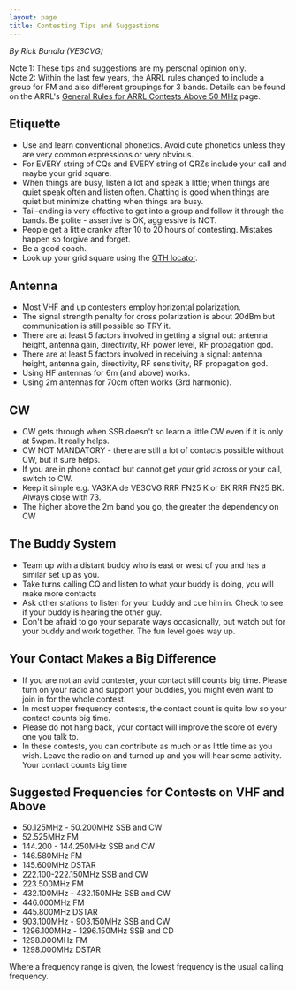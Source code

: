 ```yaml
---
layout: page
title: Contesting Tips and Suggestions
---
```


*By Rick Bandla (VE3CVG)*

Note 1: These tips and suggestions are my personal opinion only.  
Note 2: Within the last few years, the ARRL rules changed to include a group for
FM and also different groupings for 3 bands. Details can be found on the ARRL's
[General Rules for ARRL Contests Above 50 MHz](http://www.arrl.org/general-rules-for-arrl-contests-above-50-mhz)
page.

## Etiquette

* Use and learn conventional phonetics. Avoid cute phonetics unless they are very common expressions or very obvious.
* For EVERY string of CQs and EVERY string of QRZs include your call and maybe your grid square.
* When things are busy, listen a lot and speak a little; when things are quiet speak often and listen often. Chatting is good when things are quiet but minimize chatting when things are busy.
* Tail-ending is very effective to get into a group and follow it through the bands. Be polite - assertive is OK, aggressive is NOT.
* People get a little cranky after 10 to 20 hours of contesting. Mistakes happen so forgive and forget.
* Be a good coach.
* Look up your grid square using the [QTH locator](http://qthlocator.free.fr/index.php).

## Antenna

* Most VHF and up contesters employ horizontal polarization.
* The signal strength penalty for cross polarization is about 20dBm but communication is still possible so TRY it.
* There are at least 5 factors involved in getting a signal out: antenna height, antenna gain, directivity, RF power level, RF propagation god.
* There are at least 5 factors involved in receiving a signal: antenna height, antenna gain, directivity, RF sensitivity, RF propagation god.
* Using HF antennas for 6m (and above) works.
* Using 2m antennas for 70cm often works (3rd harmonic).

## CW

* CW gets through when SSB doesn't so learn a little CW even if it is only at 5wpm. It really helps.
* CW NOT MANDATORY - there are still a lot of contacts possible without CW, but it sure helps.
* If you are in phone contact but cannot get your grid across or your call, switch to CW.
* Keep it simple e.g. VA3KA de VE3CVG RRR FN25 K or BK RRR FN25 BK. Always close with 73.
* The higher above the 2m band you go, the greater the dependency on CW

## The Buddy System

* Team up with a distant buddy who is east or west of you and has a similar set up as you.
* Take turns calling CQ and listen to what your buddy is doing, you will make more contacts
* Ask other stations to listen for your buddy and cue him in. Check to see if your buddy is hearing the other guy.
* Don't be afraid to go your separate ways occasionally, but watch out for your buddy and work together. The fun level goes way up.

## Your Contact Makes a Big Difference

* If you are not an avid contester, your contact still counts big time. Please turn on your radio and support your buddies, you might even want to join in for the whole contest.
* In most upper frequency contests, the contact count is quite low so your contact counts big time.
* Please do not hang back, your contact will improve the score of every one you talk to.
* In these contests, you can contribute as much or as little time as you wish. Leave the radio on and turned up and you will hear some activity. Your contact counts big time

## Suggested Frequencies for Contests on VHF and Above

* 50.125MHz - 50.200MHz SSB and CW
* 52.525MHz FM
* 144.200 - 144.250MHz SSB and CW
* 146.580MHz FM
* 145.600MHz DSTAR
* 222.100-222.150MHz SSB and CW
* 223.500MHz FM
* 432.100MHz - 432.150MHz SSB and CW
* 446.000MHz FM
* 445.800MHz DSTAR
* 903.100MHz - 903.150MHz SSB and CW
* 1296.100MHz - 1296.150MHz SSB and CD
* 1298.000MHz FM
* 1298.000MHz DSTAR

Where a frequency range is given, the lowest frequency is the usual calling
frequency.
